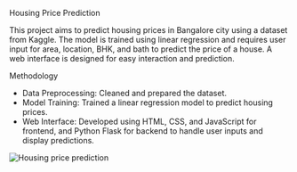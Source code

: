 Housing Price Prediction

This project aims to predict housing prices in Bangalore city using a dataset from Kaggle. The model is trained using linear regression and requires user input for area, location, BHK, and bath to predict the price of a house. A web interface is designed for easy interaction and prediction.

Methodology

* Data Preprocessing: Cleaned and prepared the dataset.
* Model Training: Trained a linear regression model to predict housing prices.
* Web Interface: Developed using HTML, CSS, and JavaScript for frontend, and Python Flask for backend to handle user inputs and display predictions.

  
![Housing price prediction](https://github.com/user-attachments/assets/32003c54-9e67-4147-a28a-2224e1bb848c)

